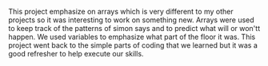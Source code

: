 This project emphasize on arrays which is very different to my other projects so it was interesting to work on something new. Arrays were used to keep track of the patterns of simon says and to predict what will or won'tt happen. We used variables to emphasize what part of the floor it was. This project went back to the simple parts of coding that we learned but it was a good refresher to help execute our skills. 